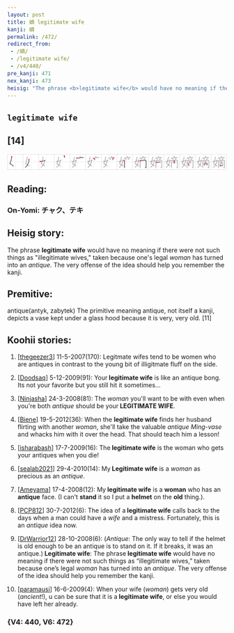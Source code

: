 ```yaml
---
layout: post
title: 嫡 legitimate wife
kanji: 嫡
permalink: /472/
redirect_from:
 - /嫡/
 - /legitimate wife/
 - /v4/440/
pre_kanji: 471
nex_kanji: 473
heisig: "The phrase <b>legitimate wife</b> would have no meaning if there were not such things as &quot;illegitimate wives,&quot; taken because one's legal <i>woman</i> has turned into an <i>antique</i>. The very offense of the idea should help you remember the kanji. antique(antyk, zabytek) The primitive meaning antique, not itself a kanji, depicts a vase kept under a glass hood because it is very, very old. [11]"
---
```


## `legitimate wife`

## [14]

<div class="stroke"><img src="../images/E5ABA1.png" /></div>

## Reading:

### On-Yomi: チャク、テキ

## Heisig story:

The phrase <b>legitimate wife</b> would have no meaning if there were not such things as &quot;illegitimate wives,&quot; taken because one's legal <i>woman</i> has turned into an <i>antique</i>. The very offense of the idea should help you remember the kanji.

## Premitive:

antique(antyk, zabytek) The primitive meaning antique, not itself a kanji, depicts a vase kept under a glass hood because it is very, very old. [11]

## Koohii stories:

1) [<a href="http://kanji.koohii.com/profile/thegeezer3">thegeezer3</a>] 11-5-2007(170): Legitmate wifes tend to be women who are antiques in contrast to the young bit of illigitmate fluff on the side.

2) [<a href="http://kanji.koohii.com/profile/Doodsaq">Doodsaq</a>] 5-12-2009(91): Your<strong> legitimate wife</strong> is like an antique bong. Its not your favorite but you still hit it sometimes...

3) [<a href="http://kanji.koohii.com/profile/Ninjasha">Ninjasha</a>] 24-3-2008(81): The <em>woman</em> you&#039;ll want to be with even when you&#039;re both <em>antique</em> should be your<strong> LEGITIMATE WIFE</strong>.

4) [<a href="http://kanji.koohii.com/profile/Biene">Biene</a>] 19-5-2012(36): When the <strong>legitimate wife</strong> finds her husband flirting with another <em>woman</em>, she&#039;ll take the valuable <em>antique Ming-vase</em> and whacks him with it over the head. That should teach him a lesson!

5) [<a href="http://kanji.koohii.com/profile/isharabash">isharabash</a>] 17-7-2009(16): The<strong> legitimate wife</strong> is the woman who gets your antiques when you die!

6) [<a href="http://kanji.koohii.com/profile/sealab2021">sealab2021</a>] 29-4-2010(14): My<strong> Legitimate wife</strong> is a <em>woman</em> as precious as an <em>antique</em>.

7) [<a href="http://kanji.koohii.com/profile/Ameyama">Ameyama</a>] 17-4-2008(12): My<strong> legitimate wife</strong> is a <strong>woman</strong> who has an <strong>antique</strong> face. (I can&#039;t <strong>stand</strong> it so I put a <strong>helmet</strong> on the <strong>old</strong> thing.).

8) [<a href="http://kanji.koohii.com/profile/PCP812">PCP812</a>] 30-7-2012(6): The idea of a<strong> legitimate wife</strong> calls back to the days when a man could have a <em>wife</em> and a mistress. Fortunately, this is an <em>antique</em> idea now.

9) [<a href="http://kanji.koohii.com/profile/DrWarrior12">DrWarrior12</a>] 28-10-2008(6): (<em>Antique</em>: The only way to tell if the helmet is old enough to be an antique is to stand on it. If it breaks, it was an antique.)<strong> Legitimate wife</strong>: The phrase<strong> legitimate wife</strong> would have no meaning if there were not such things as “illegitimate wives,” taken because one’s legal <em>woman</em> has turned into an <em>antique</em>. The very offense of the idea should help you remember the kanji.

10) [<a href="http://kanji.koohii.com/profile/paramausi">paramausi</a>] 16-6-2009(4): When your wife (<em>woman</em>) gets very old (<em>ancient</em>!), u can be sure that it is a<strong> legitimate wife</strong>, or else you would have left her already.

### {V4: 440, V6: 472}
